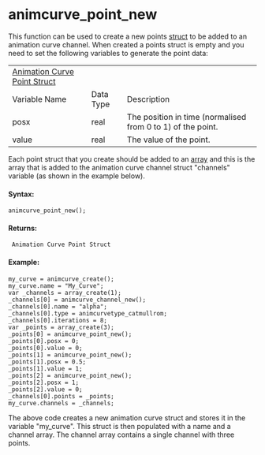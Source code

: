 # animcurve_point_new

This function can be used to create a new points
[struct](../../../GML_Overview/Structs) to be added to an animation
curve channel. When created a points struct is empty and you need to set
the following variables to generate the point data:

|                                                                                                                                             |           |                                                             |
|---------------------------------------------------------------------------------------------------------------------------------------------|-----------|-------------------------------------------------------------|
|  [Animation Curve Point Struct](../../../../../GameMaker_Language/GML_Reference/Asset_Management/Animation_Curves/animcurve_point_new)  |           |                                                             |
| Variable Name                                                                                                                               | Data Type | Description                                                 |
|  posx                                                                                                                                       | real      | The position in time (normalised from 0 to 1) of the point. |
|  value                                                                                                                                      | real      | The value of the point.                                     |

Each point struct that you create should be added to an
[array](../../../GML_Overview/Arrays) and this is the array that is
added to the animation curve channel struct "channels" variable (as
shown in the example below).

#### Syntax:

``` gml
animcurve_point_new();
```

#### Returns:

``` gml
 Animation Curve Point Struct
```

#### Example:

``` gml
my_curve = animcurve_create();
my_curve.name = "My_Curve";
var _channels = array_create(1);
_channels[0] = animcurve_channel_new();
_channels[0].name = "alpha";
_channels[0].type = animcurvetype_catmullrom;
_channels[0].iterations = 8;
var _points = array_create(3);
_points[0] = animcurve_point_new();
_points[0].posx = 0;
_points[0].value = 0;
_points[1] = animcurve_point_new();
_points[1].posx = 0.5;
_points[1].value = 1;
_points[2] = animcurve_point_new();
_points[2].posx = 1;
_points[2].value = 0;
_channels[0].points = _points;
my_curve.channels = _channels;
```

The above code creates a new animation curve struct and stores it in the
variable "my_curve". This struct is then populated with a name and a
channel array. The channel array contains a single channel with three
points.
